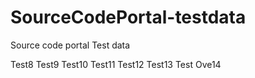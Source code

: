 # SourceCodePortal-testdata

Source code portal Test data

Test8 Test9 Test10 Test11 Test12 Test13 Test Ove14
